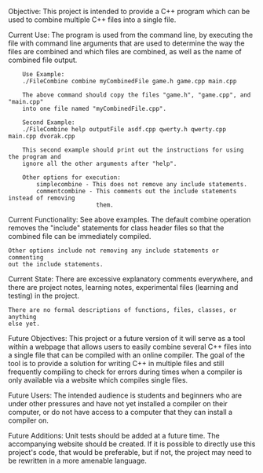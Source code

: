 Objective:
	This project is intended to provide a C++ program which can be used to
	combine multiple C++ files into a single file.

Current Use:
	The program is used from the command line, by executing the file with command 
	line arguments that are used to determine the way the files are combined and 
	which files are combined, as well as the name of combined file output.

		Use Example:
		./FileCombine combine myCombinedFile game.h game.cpp main.cpp

		The above command should copy the files "game.h", "game.cpp", and "main.cpp"
		into one file named "myCombinedFile.cpp".

		Second Example:
		./FileCombine help outputFile asdf.cpp qwerty.h qwerty.cpp main.cpp dvorak.cpp

		This second example should print out the instructions for using the program and 
		ignore all the other arguments after "help".

		Other options for execution:
			simplecombine - This does not remove any include statements.
			commentcombine - This comments out the include statements instead of removing
							 them.


Current Functionality:
	See above examples.
	The default combine operation removes the "include" statements for class 
	header files so that the combined file can be immediately compiled.

	Other options include not removing any include statements or commenting 
	out the include statements.

Current State:
	There are excessive explanatory comments everywhere, and there are project 
	notes, learning notes, experimental files (learning and testing) in the 
	project.

	There are no formal descriptions of functions, files, classes, or anything 
	else yet.

Future Objectives:
	This project or a future version of it will serve as a tool within a 
	webpage that allows users to easily combine several C++ files into a
	single file that can be compiled with an online compiler.  The goal 
	of the tool is to provide a solution for writing C++ in multiple files 
	and still frequently compiling to check for errors during times when 
	a compiler is only available via a website which compiles single files.

Future Users:
	The intended audience is students and beginners who are under other 
	pressures and have not yet installed a compiler on their computer, 
	or do not have access to a computer that they can install a compiler on.

Future Additions:
	Unit tests should be added at a future time.
	The accompanying website should be created.
	If it is possible to directly use this project's code, that would be 
	preferable, but if not, the project may need to be rewritten in a 
	more amenable language.
